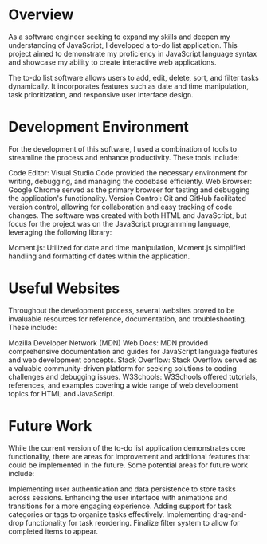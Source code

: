 # Overview

As a software engineer seeking to expand my skills and deepen my understanding of JavaScript, I developed a to-do list application. This project aimed to demonstrate my proficiency in JavaScript language syntax and showcase my ability to create interactive web applications.

The to-do list software allows users to add, edit, delete, sort, and filter tasks dynamically. It incorporates features such as date and time manipulation, task prioritization, and responsive user interface design.

# Development Environment

For the development of this software, I used a combination of tools to streamline the process and enhance productivity. These tools include:

Code Editor: Visual Studio Code provided the necessary environment for writing, debugging, and managing the codebase efficiently.
Web Browser: Google Chrome served as the primary browser for testing and debugging the application's functionality.
Version Control: Git and GitHub facilitated version control, allowing for collaboration and easy tracking of code changes.
The software was created with both HTML and JavaScript, but focus for the project was on the JavaScript programming language, leveraging the following library:

Moment.js: Utilized for date and time manipulation, Moment.js simplified handling and formatting of dates within the application.

# Useful Websites

Throughout the development process, several websites proved to be invaluable resources for reference, documentation, and troubleshooting. These include:

Mozilla Developer Network (MDN) Web Docs: MDN provided comprehensive documentation and guides for JavaScript language features and web development concepts.
Stack Overflow: Stack Overflow served as a valuable community-driven platform for seeking solutions to coding challenges and debugging issues.
W3Schools: W3Schools offered tutorials, references, and examples covering a wide range of web development topics for HTML and JavaScript.

# Future Work

While the current version of the to-do list application demonstrates core functionality, there are areas for improvement and additional features that could be implemented in the future. Some potential areas for future work include:

Implementing user authentication and data persistence to store tasks across sessions.
Enhancing the user interface with animations and transitions for a more engaging experience.
Adding support for task categories or tags to organize tasks effectively.
Implementing drag-and-drop functionality for task reordering.
Finalize filter system to allow for completed items to appear.